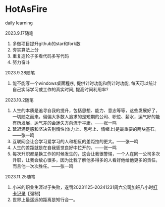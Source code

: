 # HotAsFire
daily learning<br>

2023.9.17随笔
1. 多做项目提升github的star和fork数
2. 夯实算法上分
3. 重复造轮子多看代码多写代码
4. 努力奋斗

2023.9.28随笔
1. 能不能写一个windows桌面程序, 提供计时功能和倒计时功能, 每天可以统计自己实际学习或工作的真实时间, 提高时间利用率?

2023.10.2随笔
1. 人生的本质是追寻自我的提升，包括思想、能力、意志等等，这些发展好了，一切随之而来。偏偏大多数人追求的是短期的公司、职位、薪水，运气好的能有所发展，运气差的会迷失方向流于平庸。——张一鸣
2. 延迟满足感和坚决告别惰性(体力上、思考上、情绪上)是最重要的两块基石。——张一鸣
3. 互联网会让会学习爱学习的人和相反的差距拉的更大。——张一鸣
4. 人生的差距就是在自我感觉良好中拉开的。——张一鸣
5. 每次升职都是换工作的时候发生的，这会让我很警惕，一个人在同一公司多次升职，让我会放心很多，因为比我了解他多得多的人看好他给他更多的责任，而且他一次次胜任。——张一鸣

2023.11.25随笔
1. 小米的职业生涯过于失败，遂罚20231125-20241231周六公司加班八小时[打卡记录](https://kx1wnckwm9h.feishu.cn/docx/SormdRrgIoo0KUxYklvc9pIAn6d#DfjVdpt1GowV5cxAfvHcakCunoh)【强制】
2. 世界上最遥远的距离是知行合一。
     
